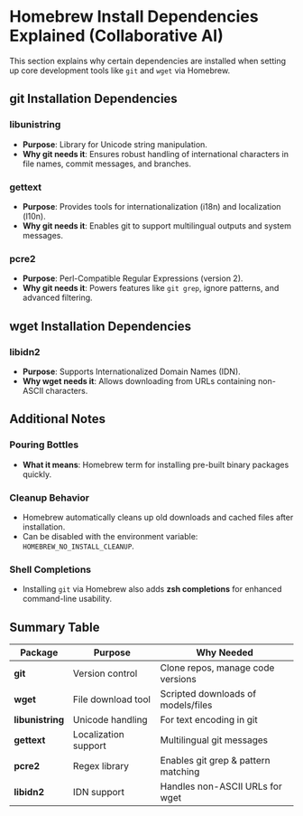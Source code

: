 # Homebrew Install Dependencies Explained (Collaborative AI)

This section explains why certain dependencies are installed when setting up core development tools like `git` and `wget` via Homebrew.

## git Installation Dependencies

### libunistring

* **Purpose**: Library for Unicode string manipulation.
* **Why git needs it**: Ensures robust handling of international characters in file names, commit messages, and branches.

### gettext

* **Purpose**: Provides tools for internationalization (i18n) and localization (l10n).
* **Why git needs it**: Enables git to support multilingual outputs and system messages.

### pcre2

* **Purpose**: Perl-Compatible Regular Expressions (version 2).
* **Why git needs it**: Powers features like `git grep`, ignore patterns, and advanced filtering.

## wget Installation Dependencies

### libidn2

* **Purpose**: Supports Internationalized Domain Names (IDN).
* **Why wget needs it**: Allows downloading from URLs containing non-ASCII characters.

## Additional Notes

### Pouring Bottles

* **What it means**: Homebrew term for installing pre-built binary packages quickly.

### Cleanup Behavior

* Homebrew automatically cleans up old downloads and cached files after installation.
* Can be disabled with the environment variable: `HOMEBREW_NO_INSTALL_CLEANUP`.

### Shell Completions

* Installing `git` via Homebrew also adds **zsh completions** for enhanced command-line usability.

## Summary Table

| Package          | Purpose              | Why Needed                          |
| ---------------- | -------------------- | ----------------------------------- |
| **git**          | Version control      | Clone repos, manage code versions   |
| **wget**         | File download tool   | Scripted downloads of models/files  |
| **libunistring** | Unicode handling     | For text encoding in git            |
| **gettext**      | Localization support | Multilingual git messages           |
| **pcre2**        | Regex library        | Enables git grep & pattern matching |
| **libidn2**      | IDN support          | Handles non-ASCII URLs for wget     |



